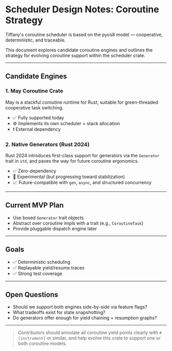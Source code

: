 # Scheduler Design Notes: Coroutine Strategy

Tiffany's coroutine scheduler is based on the pyos8 model — cooperative, deterministic, and traceable.

This document explores candidate coroutine engines and outlines the strategy for evolving coroutine support within the scheduler crate.

---

## Candidate Engines

### 1. May Coroutine Crate

May is a stackful coroutine runtime for Rust, suitable for green-threaded cooperative task switching.

- ✅ Fully supported today
- ⚙️ Implements its own scheduler + stack allocation
- ❗ External dependency

### 2. Native Generators (Rust 2024)

Rust 2024 introduces first-class support for generators via the `Generator` trait in `std`, and paves the way for future coroutine ergonomics.

- ✅ Zero-dependency
- 🧪 Experimental (but progressing toward stabilization)
- 📈 Future-compatible with `gen`, `async`, and structured concurrency

---

## Current MVP Plan

- Use boxed `Generator` trait objects
- Abstract over coroutine impls with a trait (e.g., `CoroutineTask`)
- Provide pluggable dispatch engine later

---

## Goals

- ✅ Deterministic scheduling
- ✅ Replayable yield/resume traces
- ✅ Strong test coverage

---

## Open Questions

- Should we support both engines side-by-side via feature flags?
- What tradeoffs exist for state snapshotting?
- Do generators offer enough for yield chaining + resumption graphs?

---

> Contributors should annotate all coroutine yield points clearly with `#[instrument]` or similar, and help evolve this crate to support one or both coroutine models.
